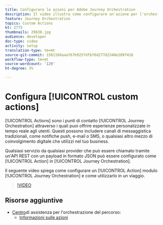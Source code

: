 ```yaml
---
title: Configurare le azioni per Adobe Journey Orchestration
description: Il video illustra come configurare un'azione per l'orchestrazione del viaggio e come utilizzarla in un viaggio.
feature: Journey Orchestration
topics: Custom Actions
kt: 2775
thumbnails: 29638.jpg
audience: developer
doc-type: video
activity: setup
translation-type: tm+mt
source-git-commit: 150119daaa767b925fdfbf6d277d2340e209f418
workflow-type: tm+mt
source-wordcount: '129'
ht-degree: 3%

---
```



# Configura [!UICONTROL custom actions]

[!UICONTROL Actions] sono i punti di contatto [!UICONTROL Journey Orchestration] attraverso i quali puoi offrire esperienze personalizzate in tempo reale agli utenti. Questi possono includere canali di messaggistica tradizionali, come notifiche push, e-mail o SMS, o qualsiasi altro mezzo di coinvolgimento digitale che utilizzi nel tuo business.

Qualsiasi servizio da qualsiasi provider che può essere chiamato tramite un&#39;API REST con un payload in formato JSON può essere configurato come [!UICONTROL Action] in [!UICONTROL Journey Orchestration].

Il seguente video spiega come configurare un [!UICONTROL Action] modulo [!UICONTROL Journey Orchestration] e come utilizzarlo in un viaggio.

>[!VIDEO](https://video.tv.adobe.com/v/29638?quality=12)

## Risorse aggiuntive

* [Centro](https://docs.adobe.com/content/help/en/journeys/using/journey-orchestration-home.html)di assistenza per l&#39;orchestrazione del percorso:
   * [Informazioni sulle azioni](https://docs.adobe.com/content/help/en/journeys/using/action-journeys/action.html)
